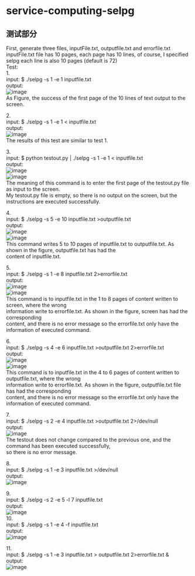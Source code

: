 # service-computing-selpg
## 测试部分
First, generate three files, inputFile.txt, outputfile.txt and errorfile.txt<br>
inputFile.txt file has 10 pages, each page has 10 lines, of course, I specified selpg each line is also 10 pages (default is 72)<br>
Test:<br>
1.<br>
input: $ ./selpg -s 1 -e 1 inputfile.txt<br>
output:<br>
![image](https://github.com/Tendernesszh/service-computing-selpg/blob/master/testpicture/test1.png)<br>
As Figure, the success of the first page of the 10 lines of text output to the screen.<br>

2.<br>
input: $ ./selpg -s 1 -e 1 < inputfile.txt<br>
output:<br>
![image](https://github.com/Tendernesszh/service-computing-selpg/blob/master/testpicture/test2.png)<br>
The results of this test are similar to test 1.<br>

3.<br>
input: $ python testout.py | ./selpg -s 1 -e 1 < inputfile.txt<br>
output:<br>
![image](https://github.com/Tendernesszh/service-computing-selpg/blob/master/testpicture/test3.png)<br>
![image](https://github.com/Tendernesszh/service-computing-selpg/blob/master/testpicture/test3(1).png)<br>
The meaning of this command is to enter the first page of the testout.py file as input to the screen.<br>
My testout.py file is empty, so there is no output on the screen, but the instructions are executed successfully.<br>


4.<br>
input: $ ./selpg -s 5 -e 10 inputfile.txt >outputfile.txt<br>
output:<br>
![image](https://github.com/Tendernesszh/service-computing-selpg/blob/master/testpicture/test4(1).png)<br>
![image](https://github.com/Tendernesszh/service-computing-selpg/blob/master/testpicture/test4(2).png)<br>
This command writes 5 to 10 pages of inputfile.txt to outputfile.txt. As shown in the figure, outputfile.txt has had the<br>
content of inputfile.txt.<br>

5.<br>
input: $ ./selpg -s 1 -e 8 inputfile.txt 2>errorfile.txt<br>
output:<br>
![image](https://github.com/Tendernesszh/service-computing-selpg/blob/master/testpicture/test5(1).png)<br>
![image](https://github.com/Tendernesszh/service-computing-selpg/blob/master/testpicture/test5(2).png)<br>
This command is to inputfile.txt in the 1 to 8 pages of content written to screen, where the wrong<br>
information write to errorfile.txt. As shown in the figure, screen has had the corresponding<br>
content, and there is no error message so the errorfile.txt only have the information of executed command.<br>

6.<br>
input: $ ./selpg -s 4 -e 6 inputfile.txt >outputfile.txt 2>errorfile.txt<br>
output:<br>
![image](https://github.com/Tendernesszh/service-computing-selpg/blob/master/testpicture/test6(1).png)<br>
![image](https://github.com/Tendernesszh/service-computing-selpg/blob/master/testpicture/test6(2).png)<br>
This command is to inputfile.txt in the 4 to 6 pages of content written to outputfile.txt, where the wrong<br>
information write to errorfile.txt. As shown in the figure, outputfile.txt file has had the corresponding<br>
content, and there is no error message so the errorfile.txt only have the information of executed command.<br>

7.<br>
input: $ ./selpg -s 2 -e 4 inputfile.txt >outputfile.txt 2>/dev/null<br>
output:<br>
![image](https://github.com/Tendernesszh/service-computing-selpg/blob/master/testpicture/test7.png)<br>
The testout does not change compared to the previous one, and the command has been executed successfully,<br>
so there is no error message.<br>

8.<br>
input: $ ./selpg -s 1 -e 3 inputfile.txt >/dev/null<br>
output:<br>
![image](https://github.com/Tendernesszh/service-computing-selpg/blob/master/testpicture/test8.png)<br>


9.<br>
input: $ ./selpg -s 2 -e 5 -l 7 inputfile.txt<br>
output:<br>
![image](https://github.com/Tendernesszh/service-computing-selpg/blob/master/testpicture/test11.png)<br>
10.<br>
input: $ ./selpg -s 1 -e 4 -f inputfile.txt<br>
output:<br>
![image](https://github.com/Tendernesszh/service-computing-selpg/blob/master/testpicture/test12.png)<br>

11.<br>
input: $ ./selpg -s 1 -e 3 inputfile.txt > outputfile.txt 2>errorfile.txt &<br>
output:<br>
![image](https://github.com/Tendernesszh/service-computing-selpg/blob/master/testpicture/test14.png)<br>
